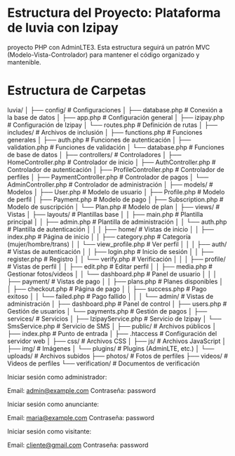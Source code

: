 # Estructura del Proyecto: Plataforma de luvia con Izipay
 proyecto PHP con AdminLTE3. Esta estructura seguirá un patrón MVC (Modelo-Vista-Controlador) para mantener el código organizado y mantenible.

# Estructura de Carpetas

luvia/
│
├── config/                      # Configuraciones
│   ├── database.php             # Conexión a la base de datos
│   ├── app.php                  # Configuración general
│   ├── izipay.php               # Configuración de Izipay
│   └── routes.php               # Definición de rutas
│
├── includes/                    # Archivos de inclusión
│   ├── functions.php            # Funciones generales
│   ├── auth.php                 # Funciones de autenticación
│   ├── validation.php           # Funciones de validación
│   └── database.php             # Funciones de base de datos
│
├── controllers/                 # Controladores
│   ├── HomeController.php       # Controlador de inicio
│   ├── AuthController.php       # Controlador de autenticación
│   ├── ProfileController.php    # Controlador de perfiles
│   ├── PaymentController.php    # Controlador de pagos
│   └── AdminController.php      # Controlador de administración
│
├── models/                      # Modelos
│   ├── User.php                 # Modelo de usuario
│   ├── Profile.php              # Modelo de perfil
│   ├── Payment.php              # Modelo de pago
│   ├── Subscription.php         # Modelo de suscripción
│   └── Plan.php                 # Modelo de plan
│
├── views/                       # Vistas
│   ├── layouts/                 # Plantillas base
│   │   ├── main.php             # Plantilla principal
│   │   ├── admin.php            # Plantilla de administración
│   │   └── auth.php             # Plantilla de autenticación
│   │
│   ├── home/                    # Vistas de inicio
│   │   ├── index.php            # Página de inicio
│   │   ├── category.php         # Categoría (mujer/hombre/trans)
│   │   └── view_profile.php     # Ver perfil
│   │
│   ├── auth/                    # Vistas de autenticación
│   │   ├── login.php            # Inicio de sesión
│   │   ├── register.php         # Registro
│   │   └── verify.php           # Verificación
│   │
│   ├── profile/                 # Vistas de perfil
│   │   ├── edit.php             # Editar perfil
│   │   ├── media.php            # Gestionar fotos/videos
│   │   └── dashboard.php        # Panel de usuario
│   │
│   ├── payment/                 # Vistas de pago
│   │   ├── plans.php            # Planes disponibles
│   │   ├── checkout.php         # Página de pago
│   │   ├── success.php          # Pago exitoso
│   │   └── failed.php           # Pago fallido
│   │
│   └── admin/                   # Vistas de administración
│       ├── dashboard.php        # Panel de control
│       ├── users.php            # Gestión de usuarios
│       └── payments.php         # Gestión de pagos
│
├── services/                    # Servicios 
│   ├── IzipayService.php        # Servicio de Izipay
│   └── SmsService.php           # Servicio de SMS
│
├── public/                      # Archivos públicos
│   ├── index.php                # Punto de entrada
│   ├── .htaccess                # Configuración del servidor web
│   ├── css/                     # Archivos CSS
│   ├── js/                      # Archivos JavaScript
│   ├── img/                     # Imágenes
│   └── plugins/                 # Plugins (AdminLTE, etc.)
│
└── uploads/                     # Archivos subidos
    ├── photos/                  # Fotos de perfiles
    ├── videos/                  # Videos de perfiles
    └── verification/            # Documentos de verificación



Iniciar sesión como administrador:

Email: admin@example.com
Contraseña: password


Iniciar sesión como anunciante:

Email: maria@example.com
Contraseña: password


Iniciar sesión como visitante:

Email: cliente@gmail.com
Contraseña: password